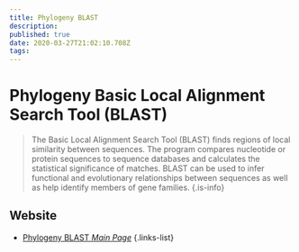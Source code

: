 ```yaml
---
title: Phylogeny BLAST
description: 
published: true
date: 2020-03-27T21:02:10.708Z
tags: 
---
```


# Phylogeny Basic Local Alignment Search Tool (BLAST)

> The Basic Local Alignment Search Tool (BLAST) finds regions of local similarity between sequences. The program compares nucleotide or protein sequences to sequence databases and calculates the statistical significance of matches. BLAST can be used to infer functional and evolutionary relationships between sequences as well as help identify members of gene families.
{.is-info}

## Website

- [Phylogeny BLAST *Main Page*](http://www.phylogeny.fr/one_task.cgi?task_type=blast)
{.links-list}

